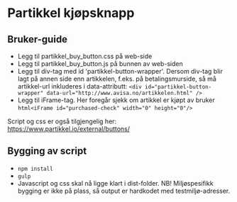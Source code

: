 # Partikkel kjøpsknapp

## Bruker-guide

* Legg til partikkel_buy_button.css på web-side
* Legg til partikkel_buy_button.js på bunnen av web-siden
* Legg til div-tag med id 'partikkel-button-wrapper'. Dersom div-tag blir lagt på annen side enn artikkelen, f.eks. på betalingsmurside, så må artikkel-url inkluderes i data-attributt:
`<div id="partikkel-button-wrapper" data-url="http://www.avisa.no/artikkelen.html" />`
* Legg til iFrame-tag. Her foregår sjekk om artikkel er kjøpt av bruker
`html<iFrame id="purchased-check" width="0" height="0"/>`

Script og css er også tilgjengelig her: https://www.partikkel.io/external/buttons/

## Bygging av script
* `npm install`
* `gulp`
* Javascript og css skal nå ligge klart i dist-folder. NB! Miljøspesifikk bygging er ikke på plass, så output er hardkodet med testmiljø-adresser.
